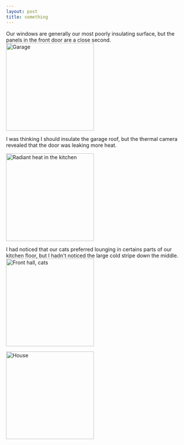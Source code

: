 ```yaml
---
layout: post
title: something
---
```


Our windows are generally our most poorly insulating surface, but the panels in the front door are a close second.
<a href="http://www.flickr.com/photos/pingswept/4328541971/" title="Garage by Brandon Stafford, on Flickr"><img src="http://farm3.static.flickr.com/2714/4328541971_3e6dfea7b3_o.jpg" width="240" height="240" alt="Garage" /></a>

I was thinking I should insulate the garage roof, but the thermal camera revealed that the door was leaking more heat.

<a href="http://www.flickr.com/photos/pingswept/4328541995/" title="Radiant heat in the kitchen by Brandon Stafford, on Flickr"><img src="http://farm5.static.flickr.com/4064/4328541995_85ebb8d222_o.jpg" width="240" height="240" alt="Radiant heat in the kitchen" /></a>

I had noticed that our cats preferred lounging in certains parts of our kitchen floor, but I hadn't noticed the large cold stripe down the middle.
<a href="http://www.flickr.com/photos/pingswept/4329276418/" title="Front hall, cats by Brandon Stafford, on Flickr"><img src="http://farm5.static.flickr.com/4066/4329276418_4390aae7a4_o.jpg" width="240" height="240" alt="Front hall, cats" /></a>

<a href="http://www.flickr.com/photos/pingswept/4329276508/" title="House by Brandon Stafford, on Flickr"><img src="http://farm3.static.flickr.com/2803/4329276508_b924ea4619_o.jpg" width="240" height="240" alt="House" /></a>
